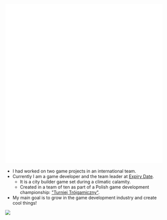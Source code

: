 ![Metrics](/github-metrics.svg)

- I had worked on two game projects in an international team.
- Currently I am a game developer and the team leader at [Expiry Date](https://github.com/exostin/ExpiryDate).
  - It is a city builder game set during a climatic calamity. 
  - Created in a team of ten as part of a Polish game development championship: ["Turniej Trójgamiczny"](https://www.t3g.pl/).
- My main goal is to grow in the game development industry and create cool things!

<!-- 
![Profile views](https://komarev.com/ghpvc/?username=exostin&style=for-the-badge)
[![Steam](https://img.shields.io/badge/Steam-000000?style=for-the-badge&logo=steam&logoColor=white)](https://steamcommunity.com/id/Exostin/)
[![trophies](https://github-profile-trophy.vercel.app/?username=Exostin&theme=onestar)](https://github.com/ryo-ma/github-profile-trophy)

![stats](https://github-readme-stats.vercel.app/api?username=exostin&bg_color=30,e96443,904e95&title_color=fff&text_color=fff&count_private=true&show_icons=true&include_all_commits=true)
 -->
![](https://hit.yhype.me/github/profile?user_id=18118467)



